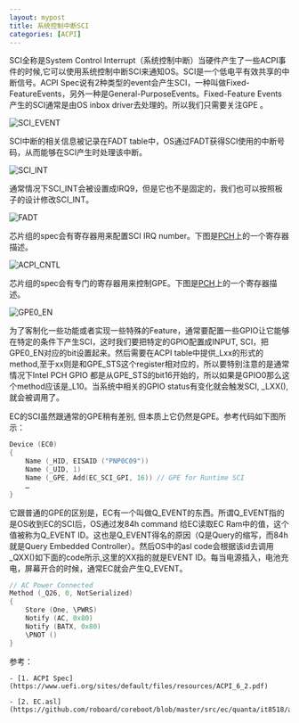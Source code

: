 ```yaml
---
layout: mypost
title: 系统控制中断SCI
categories: [ACPI]
---
```


SCI全称是System Control Interrupt（系统控制中断）当硬件产生了一些ACPI事件的时候,它可以使用系统控制中断SCI来通知OS。SCI是一个低电平有效共享的中断信号。ACPI Spec说有2种类型的event会产生SCI，一种叫做Fixed-FeatureEvents，另外一种是General-PurposeEvents。Fixed-Feature Events 产生的SCI通常是由OS inbox driver去处理的。所以我们只需要关注GPE 。

![SCI_EVENT](SCI_EVENT.png)

SCI中断的相关信息被记录在FADT table中，OS通过FADT获得SCI使用的中断号码，从而能够在SCI产生时处理该中断。

![SCI_INT](SCI_INT.png)

通常情况下SCI_INT会被设置成IRQ9，但是它也不是固定的，我们也可以按照板子的设计修改SCI_INT。

![FADT](FADT.png)

芯片组的spec会有寄存器用来配置SCI IRQ number。下图是[PCH](https://www.intel.com/content/dam/www/public/us/en/documents/datasheets/9-series-chipset-pch-datasheet.pdf)上的一个寄存器描述。

![ACPI_CNTL](ACPI_CNTL.png)

 芯片组的spec会有专门的寄存器用来控制GPE。下图是[PCH](https://www.intel.com/content/dam/www/public/us/en/documents/datasheets/9-series-chipset-pch-datasheet.pdf)上的一个寄存器描述。

![GPE0_EN](GPE0_EN.png)

为了客制化一些功能或者实现一些特殊的Feature，通常要配置一些GPIO让它能够在特定的条件下产生SCI，这时我们要把特定的GPIO配置成INPUT, SCI，把GPE0_EN对应的bit设置起来。然后需要在ACPI table中提供_Lxx的形式的method,至于xx则是和GPE_STS这个register相对应的，所以要特别注意的是通常情况下Intel PCH GPIO 都是从GPE_STS的bit16开始的，所以如果是GPIO0那么这个method应该是_L10。当系统中相关的GPIO status有变化就会触发SCI, _LXX(),就会被调用了。

EC的SCI虽然跟通常的GPE稍有差别, 但本质上它仍然是GPE。参考代码如下图所示：

```c
Device (EC0)
{
	Name (_HID, EISAID ("PNP0C09"))
	Name (_UID, 1)
	Name (_GPE, Add(EC_SCI_GPI, 16)) // GPE for Runtime SCI
	…
}
```	
它跟普通的GPE的区别是，EC有一个叫做Q_EVENT的东西。所谓Q_EVENT指的是OS收到EC的SCI后，OS通过发84h command 给EC读取EC Ram中的值，这个值被称为Q_EVENT ID。这也是Q_EVENT得名的原因（Q是Query的缩写，而84h就是Query Embedded Controller）。然后OS中的asl code会根据该id去调用_QXX()如下面的code所示,这里的XX指的就是EVENT ID。每当电源插入，电池充电，屏幕开合的时候，通常EC就会产生Q_EVENT。

```c
// AC Power Connected
Method (_Q26, 0, NotSerialized)
{
	Store (One, \PWRS)
	Notify (AC, 0x80)
	Notify (BATX, 0x80)
	\PNOT ()
}
```	

参考： 
	
	- [1. ACPI Spec](https://www.uefi.org/sites/default/files/resources/ACPI_6_2.pdf)

	- [2. EC.asl](https://github.com/roboard/coreboot/blob/master/src/ec/quanta/it8518/acpi/ec.asl)
	
